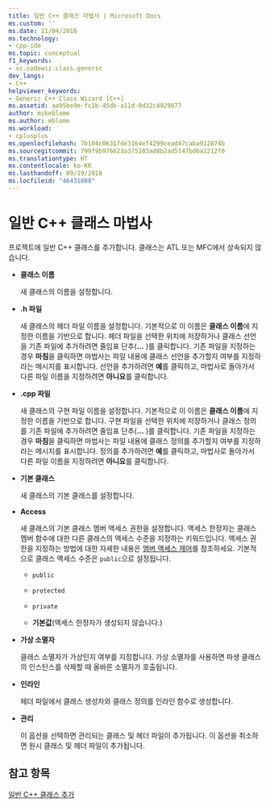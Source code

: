 ```yaml
---
title: 일반 C++ 클래스 마법사 | Microsoft Docs
ms.custom: ''
ms.date: 11/04/2016
ms.technology:
- cpp-ide
ms.topic: conceptual
f1_keywords:
- vc.codewiz.class.generic
dev_langs:
- C++
helpviewer_keywords:
- Generic C++ Class Wizard [C++]
ms.assetid: aa95be9e-fc1b-45db-a11d-0d32c4929077
author: mikeblome
ms.author: mblome
ms.workload:
- cplusplus
ms.openlocfilehash: 7b104c0631fde3164ef4299cead47caba912874b
ms.sourcegitcommit: 799f9b976623a375203ad8b2ad5147bd6a2212f0
ms.translationtype: HT
ms.contentlocale: ko-KR
ms.lasthandoff: 09/19/2018
ms.locfileid: "46431088"
---
```

# <a name="generic-c-class-wizard"></a>일반 C++ 클래스 마법사

프로젝트에 일반 C++ 클래스를 추가합니다. 클래스는 ATL 또는 MFC에서 상속되지 않습니다.

- **클래스 이름**

   새 클래스의 이름을 설정합니다.

- **.h 파일**

   새 클래스의 헤더 파일 이름을 설정합니다. 기본적으로 이 이름은 **클래스 이름**에 지정한 이름을 기반으로 합니다. 헤더 파일을 선택한 위치에 저장하거나 클래스 선언을 기존 파일에 추가하려면 줄임표 단추(**...** )를 클릭합니다. 기존 파일을 지정하는 경우 **마침**을 클릭하면 마법사는 파일 내용에 클래스 선언을 추가할지 여부를 지정하라는 메시지를 표시합니다. 선언을 추가하려면 **예**를 클릭하고, 마법사로 돌아가서 다른 파일 이름을 지정하려면 **아니요**를 클릭합니다.

- **.cpp 파일**

   새 클래스의 구현 파일 이름을 설정합니다. 기본적으로 이 이름은 **클래스 이름**에 지정한 이름을 기반으로 합니다. 구현 파일을 선택한 위치에 저장하거나 클래스 정의를 기존 파일에 추가하려면 줄임표 단추(**...** )를 클릭합니다. 기존 파일을 지정하는 경우 **마침**을 클릭하면 마법사는 파일 내용에 클래스 정의를 추가할지 여부를 지정하라는 메시지를 표시합니다. 정의를 추가하려면 **예**를 클릭하고, 마법사로 돌아가서 다른 파일 이름을 지정하려면 **아니요**를 클릭합니다.

- **기본 클래스**

   새 클래스의 기본 클래스를 설정합니다.

- **Access**

   새 클래스의 기본 클래스 멤버 액세스 권한을 설정합니다. 액세스 한정자는 클래스 멤버 함수에 대한 다른 클래스의 액세스 수준을 지정하는 키워드입니다. 액세스 권한을 지정하는 방법에 대한 자세한 내용은 [멤버 액세스 제어](../cpp/member-access-control-cpp.md)를 참조하세요. 기본적으로 클래스 액세스 수준은 `public`으로 설정됩니다.

   - `public`

   - `protected`

   - `private`

   - **기본값**(액세스 한정자가 생성되지 않습니다.)

- **가상 소멸자**

   클래스 소멸자가 가상인지 여부를 지정합니다. 가상 소멸자를 사용하면 파생 클래스의 인스턴스를 삭제할 때 올바른 소멸자가 호출됩니다.

- **인라인**

   헤더 파일에서 클래스 생성자와 클래스 정의를 인라인 함수로 생성합니다.

- **관리**

   이 옵션을 선택하면 관리되는 클래스 및 헤더 파일이 추가됩니다. 이 옵션을 취소하면 원시 클래스 및 헤더 파일이 추가됩니다.

## <a name="see-also"></a>참고 항목

[일반 C++ 클래스 추가](../ide/adding-a-generic-cpp-class.md)